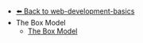 - [⬅️ Back to web-development-basics](../README.md)
- The Box Model
  - [The Box Model](./The_Box_Model.md "The_Box_Model")
